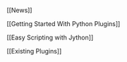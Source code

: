 [[News]]

[[Getting Started With Python Plugins]]

[[Easy Scripting with Jython]]

[[Existing Plugins]]